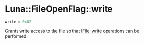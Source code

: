 # Luna::FileOpenFlag::write

```c++
write = 0x02
```

Grants write access to the file so that [IFile::write](struct_luna_1_1_i_stream_1ae2de26864471bdff2d8f7d49ac47da39.md) operations can be performed. 

